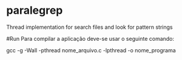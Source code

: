 # paralegrep
Thread implementation for search files and look for pattern strings 

#Run
Para compilar a aplicação deve-se usar o seguinte comando:

gcc -g -Wall -pthread nome_arquivo.c -lpthread -o nome_programa
